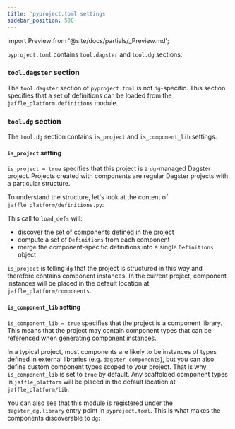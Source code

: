 ```yaml
---
title: 'pyproject.toml settings'
sidebar_position: 500
---
```


import Preview from '@site/docs/partials/\_Preview.md';

<Preview />

`pyproject.toml` contains `tool.dagster` and `tool.dg` sections:

<CodeExample path="docs_beta_snippets/docs_beta_snippets/guides/components/index/4-pyproject.toml" language="TOML" title="jaffle-platform/pyproject.toml" />

### `tool.dagster` section

The `tool.dagster` section of `pyproject.toml` is not `dg`-specific. This section specifies that a set of definitions can be loaded from the `jaffle_platform.definitions` module.

### `tool.dg` section

The `tool.dg` section contains `is_project` and `is_component_lib` settings.

#### `is_project` setting

`is_project = true` specifies that this project is a `dg`-managed Dagster project. Projects created with components are regular Dagster projects with a particular structure.

To understand the structure, let's look at the content of `jaffle_platform/definitions.py`:

<CodeExample path="docs_beta_snippets/docs_beta_snippets/guides/components/index/5-definitions.py" language="Python" title="jaffle-platform/jaffle_platform/definitions.py" />

This call to `load_defs` will:

- discover the set of components defined in the project
- compute a set of `Definitions` from each component
- merge the component-specific definitions into a single `Definitions` object

`is_project` is telling `dg` that the project is structured in this way and therefore contains component instances. In the current project, component instances will be placed in the default location at `jaffle_platform/components`.

#### `is_component_lib` setting

`is_component_lib = true` specifies that the project is a component library. This means that the project may contain component types that can be referenced when generating component instances.

In a typical project, most components are likely to be instances of types defined in external libraries (e.g. `dagster-components`), but you can also define custom component types scoped to your project. That is why `is_component_lib` is set to `true` by default. Any scaffolded component types in `jaffle_platform` will be placed in the default location at `jaffle_platform/lib`.

You can also see that this module is registered under the `dagster_dg.library` entry point in `pyproject.toml`. This is what makes the components discoverable to `dg`:

<CodeExample path="docs_beta_snippets/docs_beta_snippets/guides/components/index/6-pyproject.toml" language="TOML" title="jaffle-platform/pyproject.toml" />
